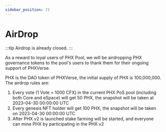 ```yaml
---
sidebar_position: 21
---
```


# AirDrop

:::tip Airdrop is already closed.
:::

As a reward to loyal users of PHX Pool, we will be airdropping PHX governance tokens to the pool's users to thank them for their ongoing support of PHXVerse. 

PHX is the DAO token of PHXVerse, the initial supply of PHX is 100,000,000. The airdrop rules are:

1. Every vote (1 Vote = 1000 CFX) in the current PHX PoS pool (including both Core and eSpace) will get 50 PHX, the snapshot will be taken at 2023-04-30 00:00:00 UTC
2. Every genesis NFT holder will get 100 PHX, the snapshot will be taken on 2023-04-30 00:00:00 UTC
3. After PHX v2 is launched stake farming will be started, and everyone can mine PHX by participating in the PHX v2
